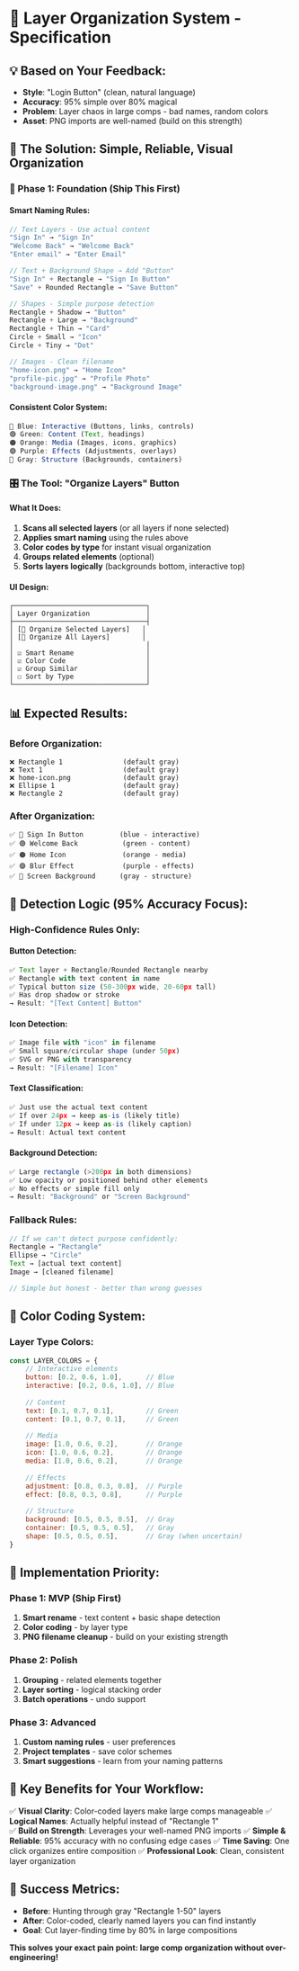 # 🎯 Layer Organization System - Specification

## 💡 **Based on Your Feedback:**
- **Style**: "Login Button" (clean, natural language)
- **Accuracy**: 95% simple over 80% magical
- **Problem**: Layer chaos in large comps - bad names, random colors
- **Asset**: PNG imports are well-named (build on this strength)

## 🚀 **The Solution: Simple, Reliable, Visual Organization**

### **🎯 Phase 1: Foundation (Ship This First)**

#### **Smart Naming Rules:**
```javascript
// Text Layers - Use actual content
"Sign In" → "Sign In"
"Welcome Back" → "Welcome Back" 
"Enter email" → "Enter Email"

// Text + Background Shape → Add "Button"
"Sign In" + Rectangle → "Sign In Button"
"Save" + Rounded Rectangle → "Save Button"

// Shapes - Simple purpose detection  
Rectangle + Shadow → "Button"
Rectangle + Large → "Background"
Rectangle + Thin → "Card"
Circle + Small → "Icon"
Circle + Tiny → "Dot"

// Images - Clean filename
"home-icon.png" → "Home Icon"
"profile-pic.jpg" → "Profile Photo"
"background-image.png" → "Background Image"
```

#### **Consistent Color System:**
```javascript
🔵 Blue: Interactive (Buttons, links, controls)
🟢 Green: Content (Text, headings) 
🟠 Orange: Media (Images, icons, graphics)
🟣 Purple: Effects (Adjustments, overlays)
🔘 Gray: Structure (Backgrounds, containers)
```

### **🎛️ The Tool: "Organize Layers" Button**

#### **What It Does:**
1. **Scans all selected layers** (or all layers if none selected)
2. **Applies smart naming** using the rules above
3. **Color codes by type** for instant visual organization
4. **Groups related elements** (optional)
5. **Sorts layers logically** (backgrounds bottom, interactive top)

#### **UI Design:**
```
┌─────────────────────────────────┐
│ Layer Organization              │
├─────────────────────────────────┤
│ [🎯 Organize Selected Layers]   │
│ [🌈 Organize All Layers]        │
│                                 │
│ ☑ Smart Rename                  │
│ ☑ Color Code                    │
│ ☑ Group Similar                 │
│ ☐ Sort by Type                  │
└─────────────────────────────────┘
```

## 📊 **Expected Results:**

### **Before Organization:**
```
❌ Rectangle 1               (default gray)
❌ Text 1                    (default gray)  
❌ home-icon.png             (default gray)
❌ Ellipse 1                 (default gray)
❌ Rectangle 2               (default gray)
```

### **After Organization:**
```
✅ 🔵 Sign In Button         (blue - interactive)
✅ 🟢 Welcome Back           (green - content)
✅ 🟠 Home Icon              (orange - media)  
✅ 🟣 Blur Effect            (purple - effects)
✅ 🔘 Screen Background      (gray - structure)
```

## 🎯 **Detection Logic (95% Accuracy Focus):**

### **High-Confidence Rules Only:**

#### **Button Detection:**
```javascript
✅ Text layer + Rectangle/Rounded Rectangle nearby
✅ Rectangle with text content in name
✅ Typical button size (50-300px wide, 20-60px tall)
✅ Has drop shadow or stroke
→ Result: "[Text Content] Button"
```

#### **Icon Detection:**  
```javascript
✅ Image file with "icon" in filename
✅ Small square/circular shape (under 50px)
✅ SVG or PNG with transparency
→ Result: "[Filename] Icon"
```

#### **Text Classification:**
```javascript
✅ Just use the actual text content
✅ If over 24px → keep as-is (likely title)
✅ If under 12px → keep as-is (likely caption)
→ Result: Actual text content
```

#### **Background Detection:**
```javascript
✅ Large rectangle (>200px in both dimensions)
✅ Low opacity or positioned behind other elements
✅ No effects or simple fill only
→ Result: "Background" or "Screen Background"
```

### **Fallback Rules:**
```javascript
// If we can't detect purpose confidently:
Rectangle → "Rectangle"
Ellipse → "Circle"  
Text → [actual text content]
Image → [cleaned filename]

// Simple but honest - better than wrong guesses
```

## 🌈 **Color Coding System:**

### **Layer Type Colors:**
```javascript
const LAYER_COLORS = {
    // Interactive elements
    button: [0.2, 0.6, 1.0],      // Blue
    interactive: [0.2, 0.6, 1.0], // Blue
    
    // Content
    text: [0.1, 0.7, 0.1],        // Green
    content: [0.1, 0.7, 0.1],     // Green
    
    // Media
    image: [1.0, 0.6, 0.2],       // Orange
    icon: [1.0, 0.6, 0.2],        // Orange
    media: [1.0, 0.6, 0.2],       // Orange
    
    // Effects
    adjustment: [0.8, 0.3, 0.8],  // Purple
    effect: [0.8, 0.3, 0.8],      // Purple
    
    // Structure  
    background: [0.5, 0.5, 0.5],  // Gray
    container: [0.5, 0.5, 0.5],   // Gray
    shape: [0.5, 0.5, 0.5],       // Gray (when uncertain)
}
```

## 🚀 **Implementation Priority:**

### **Phase 1: MVP (Ship First)**
1. **Smart rename** - text content + basic shape detection
2. **Color coding** - by layer type
3. **PNG filename cleanup** - build on your existing strength

### **Phase 2: Polish**  
1. **Grouping** - related elements together
2. **Layer sorting** - logical stacking order
3. **Batch operations** - undo support

### **Phase 3: Advanced**
1. **Custom naming rules** - user preferences
2. **Project templates** - save color schemes
3. **Smart suggestions** - learn from your naming patterns

## 💭 **Key Benefits for Your Workflow:**

✅ **Visual Clarity**: Color-coded layers make large comps manageable
✅ **Logical Names**: Actually helpful instead of "Rectangle 1"  
✅ **Build on Strength**: Leverages your well-named PNG imports
✅ **Simple & Reliable**: 95% accuracy with no confusing edge cases
✅ **Time Saving**: One click organizes entire composition
✅ **Professional Look**: Clean, consistent layer organization

## 🎯 **Success Metrics:**

- **Before**: Hunting through gray "Rectangle 1-50" layers
- **After**: Color-coded, clearly named layers you can find instantly
- **Goal**: Cut layer-finding time by 80% in large compositions

**This solves your exact pain point: large comp organization without over-engineering!**